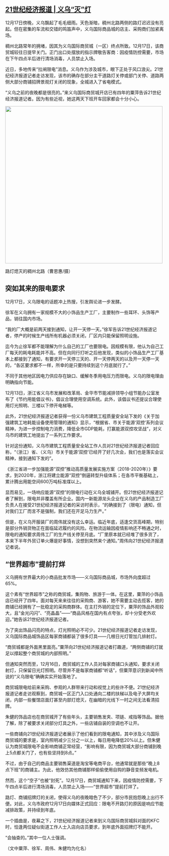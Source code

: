 <!--1608262202000-->
[21世纪经济报道 | 义乌“灭”灯](https://chinadigitaltimes.net/chinese/2020/12/21%e4%b8%96%e7%ba%aa%e7%bb%8f%e6%b5%8e%e6%8a%a5%e9%81%93-%e4%b9%89%e4%b9%8c%e7%81%ad%e7%81%af/)
------

<p>12月17日傍晚，义乌飘起了毛毛细雨。天色渐暗，稠州北路两侧的路灯迟迟没有亮起。但在密集的车流和交错的鸣笛声中，义乌国际商品城的店主、采购商们加紧离场。</p><p>稠州北路常年的拥堵，因其为义乌国际商贸城（一区）终点所致。12月17日，该商贸城较往日提早关门。正门出口处摆放的指示牌敬告客商：因疫情防控需要，市场在下午四点半后进行清场消毒，人员禁止入场。</p><p>近日，多地传来“拉闸限电”消息。义乌作为涉及城市，眼下正处于风口浪尖。21世纪经济报道记者走访发现，该市的确存在部分主干道路灯关停或部门关停、道路两侧大部分商铺招牌景观灯关闭的现象，全城进入了省电模式。</p><p>“义乌之前的夜晚都是很亮的。”来义乌国际商贸城开店已有四年的粟萍告诉21世纪经济报道记者。因为有些近视，她这两天下班开车回家都会十分小心。</p><div id="attachment_660588" style="width: 510px" class="wp-caption aligncenter"><img aria-describedby="caption-attachment-660588" loading="lazy" src="https://chinadigitaltimes.net/chinese/files/2020/12/1608209352964355.jpg" alt="" width="500" height="auto" class="size-full wp-image-660588" srcset="https://chinadigitaltimes.net/chinese/files/2020/12/1608209352964355.jpg 700w, https://chinadigitaltimes.net/chinese/files/2020/12/1608209352964355-300x225.jpg 300w" sizes="(max-width: 700px) 100vw, 700px"><p id="caption-attachment-660588" class="wp-caption-text">路灯熄灭的稠州北路（曹恩惠/摄）</p></div><h2>突如其来的限电要求</h2><p>12月17日，义乌限电的话题冲上热搜，引发舆论进一步发酵。</p><p>徐军在义乌拥有一家规模不大的小饰品生产工厂，主要制作一些耳环、头饰等产品，销往国内市场。</p><p>“我的厂大概是前两天接到通知，让开一天停一天。”徐军告诉21世纪经济报道记者，停产的时候生产线所有机器必须关闭，厂区内只能保留照明设施。</p><p>迄今为止徐军都不能理解为什么自己的工厂也要限电。因规模有限，他认为自己工厂每天的耗电耗能并不高。但在向同行打听之后他发现，类似的小饰品生产工厂基本上都接到了通知，有要求开一天停三天的、开一天停两天的以及开一天停一天的，“各区要求都不一样，所幸的是只要持续到这个月底就行了。”</p><p>不同于其他地区因电力供应存在缺口、缓解冬季用电压力而限电。义乌的限电理由明确指向节能。</p><p>12月13日，浙江省义乌市发展和改革局、金华市节能减排领导小组节能办公室发布了《节约用能倡议书》，倡议合理使用空调系统。此外，该倡议书还提议合理使用灯光照明、三楼以下停开电梯等。</p><p>此外，21世纪经济报道记者获得一份义乌市建筑工程质量安全站下发的《关于加强建筑工地耗能设备使用管理的通知》显示，“根据省、市关于能源‘双控’系列会议精神，为进一步控制电力消费，降低全市GDP能耗，打赢能源双控攻坚战”，对义乌市的建筑工地提出了一系列工作要求。</p><p>针对这份通知，义乌市建筑工程质量安全站工作人员对21世纪经济报道记者回应称，“（浙江）省、（义乌）市关于能源‘双控’已经开了好几次会，我们也是落实会议精神，接到通知下发的”。</p><p>《浙江省进一步加强能源“双控”推动高质量发展实施方案（2018-2020年）》要求，到2020年，浙江将建立能源“双控”倒逼转型升级体系；在各市平衡基础上，累计腾出用能空间600万吨标准煤以上。</p><p>显而易见，一场响应能源“双控”的限电行动在义乌全城铺开。但21世纪经济报道记者了解到，限电并非覆盖有所企业。国内一新能源龙头企业在义乌的产品制造工厂负责人在接受21世纪经济报道记者的采访时表示，“的确接到了（限电）通知，但对我们工厂而言不是强制，我们还在开足马力生产。”</p><p>但是，在义乌开服装厂的周伟就没有这么幸运。临近年底，适逢交货高峰期，特别是部分外销货物正在面临延迟履约的风险。在物流运输因疫情影响还不畅通之时，限电的通知要求周伟工厂的生产线关停至月底。“厂里原本就已经堆了很多货了，本来下半年外贸订单火爆是好事情，没想到突然来个通知。”周伟向21世纪经济报道记者说。</p><h2>“世界超市”提前打烊</h2><p>义乌拥有世界最大的小商品批发市场——义乌国际商品城，市场外向度超过65%。</p><p>这个素有“世界超市”之称的商贸城，集购物、旅游于一体。在这里，粟萍的小饰品店已经开了四年。面对每天来来往往的采购商、游客，她不需要主动去揽客，她的商铺已经拥有了一批稳定的采购商群体。在主打外销的定位下，粟萍的饰品外观较大，且“金光闪闪”、“亮晶晶”——“商品风格在国内有点夸张，却十分受老外欢迎。”她告诉21世纪经济报道记者。</p><p>为了突出饰品闪亮的特点，灯光照明必不可少。21世纪经济报道记者走访发现，义乌国际商品城饰品区每家商铺都装了很多灯具——几根日光灯管加几排射灯。</p><p>“商贸城都是外面黑里面亮。”粟萍向21世纪经济报道记者打趣道，“两侧商铺的灯就足以撑起整个商贸城的内部照明。”</p><p>但通知突然而至，12月16日，商贸城的工作人员对每家商铺口头通知，要求关闭射灯，只保留日光灯照明。尽管并不是每家商铺都“听话”，但粟萍意识到新闻中所说的“义乌限电”确确实实开始落地了。</p><p>商贸城限电给前来采购、参观的人群带来行动和视觉上的些许不便。21世纪经济报道记者走访观察到，商贸城一区正门入口处通向二楼的扶梯以及电子大屏均关闭，内部一些餐馆店面灯甚至内部灯熄灭，在幽暗的光线下一时之间无法看清招牌。</p><p>朱健的饰品店也在商贸城开了有些年头，主要销售发夹、项链、戒指等饰品。据他了解，除了被要求关闭部分灯具之外，一些店铺自装的空调也不让开。</p><p>一些商铺向21世纪经济报道记者展示了他们看到的限电通知，其中涉及义乌国际商贸城的要求是，室内照明减少三分之一以上，每日用电降低20%以上。但朱健认为商贸城限电不会影响商铺正常经营，“影响有限，因为商贸城大部分商铺到晚上5点都关门了，也有些坚持到8点。”</p><p>不过，由于自己的商品主要销售渠道是淘宝等电商平台，他通常就是那些“晚上8点下班”的商铺主。为此，他效仿其他商铺那样偷偷使用自购的静音变频发电机。</p><p>然而，这个“空子”也被“封死”。12月17日，商贸城通知下来，因疫情防控需要，下午四点半后进行清场消毒，人员禁止入场——“世界超市”提前打烊了。</p><p>路灯、商铺招牌灯的关闭，使得义乌的夜晚暗色了不少，部分市民抱怨晚上出行不便。对此，义乌市政府12月17日向媒体正式回应：限电不开路灯的原因是响应节能减排政策，并持续到年底。</p><p>一个插曲是，夜幕之下，21世纪经济报道记者来到义乌国际商贸城斜对面的KFC时，恰逢两位疑似街道工作人士入店向店员要求，到年底外面招牌灯不能开。</p><p>“会抽查的。”其中一位人士强调。</p><p>（文中粟萍、徐军、周伟、朱健均为化名）</p>
